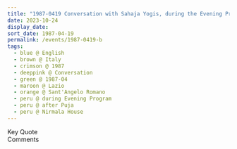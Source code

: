 ```yaml
---
title: "1987-0419 Conversation with Sahaja Yogis, during the Evening Program, after Dinner after Easter Pūjā, Nirmala House, Sant'Angelo Romano (7 kms N of Guidonia), Lazio, Italy"
date: 2023-10-24
display_date: 
sort_date: 1987-04-19
permalink: /events/1987-0419-b
tags:
  - blue @ English
  - brown @ Italy
  - crimson @ 1987
  - deeppink @ Conversation
  - green @ 1987-04
  - maroon @ Lazio
  - orange @ Sant'Angelo Romano
  - peru @ during Evening Program
  - peru @ after Puja
  - peru @ Nirmala House
---
```


<wave-list>
  <list-title color="green" width="75">Key Quote</list-title>
  <list-item color="BlanchedAlmond"  width="200"></list-item>
  <list-item color="Lavender"></list-item>
  <list-item color="BlanchedAlmond"></list-item>
</wave-list>

<br>

<wave-list>
  <list-title color="green" width="75">Comments</list-title>
  <list-item color="BlanchedAlmond"  width="200"></list-item>
  <list-item color="Lavender"></list-item>
  <list-item color="BlanchedAlmond"></list-item>
</wave-list>